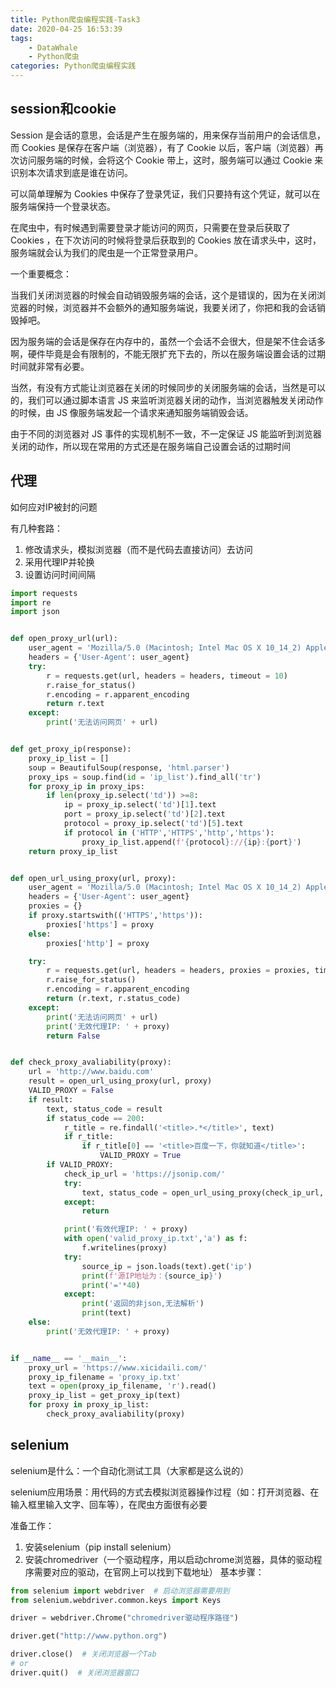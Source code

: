 ```yaml
---
title: Python爬虫编程实践-Task3
date: 2020-04-25 16:53:39
tags:
    - DataWhale
    - Python爬虫
categories: Python爬虫编程实践
---
```

## session和cookie
Session 是会话的意思，会话是产生在服务端的，用来保存当前用户的会话信息，而 Cookies 是保存在客户端（浏览器），有了 Cookie 以后，客户端（浏览器）再次访问服务端的时候，会将这个 Cookie 带上，这时，服务端可以通过 Cookie 来识别本次请求到底是谁在访问。
<!--more-->
可以简单理解为 Cookies 中保存了登录凭证，我们只要持有这个凭证，就可以在服务端保持一个登录状态。

在爬虫中，有时候遇到需要登录才能访问的网页，只需要在登录后获取了 Cookies ，在下次访问的时候将登录后获取到的 Cookies 放在请求头中，这时，服务端就会认为我们的爬虫是一个正常登录用户。

一个重要概念：

当我们关闭浏览器的时候会自动销毁服务端的会话，这个是错误的，因为在关闭浏览器的时候，浏览器并不会额外的通知服务端说，我要关闭了，你把和我的会话销毁掉吧。

因为服务端的会话是保存在内存中的，虽然一个会话不会很大，但是架不住会话多啊，硬件毕竟是会有限制的，不能无限扩充下去的，所以在服务端设置会话的过期时间就非常有必要。

当然，有没有方式能让浏览器在关闭的时候同步的关闭服务端的会话，当然是可以的，我们可以通过脚本语言 JS 来监听浏览器关闭的动作，当浏览器触发关闭动作的时候，由 JS 像服务端发起一个请求来通知服务端销毁会话。

由于不同的浏览器对 JS 事件的实现机制不一致，不一定保证 JS 能监听到浏览器关闭的动作，所以现在常用的方式还是在服务端自己设置会话的过期时间
## 代理
如何应对IP被封的问题

有几种套路：

1. 修改请求头，模拟浏览器（而不是代码去直接访问）去访问
2. 采用代理IP并轮换
3. 设置访问时间间隔


```python
import requests
import re
import json


def open_proxy_url(url):
    user_agent = 'Mozilla/5.0 (Macintosh; Intel Mac OS X 10_14_2) AppleWebKit/537.36 (KHTML, like Gecko) Chrome/72.0.3626.119 Safari/537.36'
    headers = {'User-Agent': user_agent}
    try:
        r = requests.get(url, headers = headers, timeout = 10)
        r.raise_for_status()
        r.encoding = r.apparent_encoding
        return r.text
    except:
        print('无法访问网页' + url)


def get_proxy_ip(response):
    proxy_ip_list = []
    soup = BeautifulSoup(response, 'html.parser')
    proxy_ips = soup.find(id = 'ip_list').find_all('tr')
    for proxy_ip in proxy_ips:
        if len(proxy_ip.select('td')) >=8:
            ip = proxy_ip.select('td')[1].text
            port = proxy_ip.select('td')[2].text
            protocol = proxy_ip.select('td')[5].text
            if protocol in ('HTTP','HTTPS','http','https'):
                proxy_ip_list.append(f'{protocol}://{ip}:{port}')
    return proxy_ip_list


def open_url_using_proxy(url, proxy):
    user_agent = 'Mozilla/5.0 (Macintosh; Intel Mac OS X 10_14_2) AppleWebKit/537.36 (KHTML, like Gecko) Chrome/72.0.3626.119 Safari/537.36'
    headers = {'User-Agent': user_agent}
    proxies = {}
    if proxy.startswith(('HTTPS','https')):
        proxies['https'] = proxy
    else:
        proxies['http'] = proxy

    try:
        r = requests.get(url, headers = headers, proxies = proxies, timeout = 10)
        r.raise_for_status()
        r.encoding = r.apparent_encoding
        return (r.text, r.status_code)
    except:
        print('无法访问网页' + url)
        print('无效代理IP: ' + proxy)
        return False


def check_proxy_avaliability(proxy):
    url = 'http://www.baidu.com'
    result = open_url_using_proxy(url, proxy)
    VALID_PROXY = False
    if result:
        text, status_code = result
        if status_code == 200:
            r_title = re.findall('<title>.*</title>', text)
            if r_title:
                if r_title[0] == '<title>百度一下，你就知道</title>':
                    VALID_PROXY = True
        if VALID_PROXY:
            check_ip_url = 'https://jsonip.com/'
            try:
                text, status_code = open_url_using_proxy(check_ip_url, proxy)
            except:
                return

            print('有效代理IP: ' + proxy)
            with open('valid_proxy_ip.txt','a') as f:
                f.writelines(proxy)
            try:
                source_ip = json.loads(text).get('ip')
                print(f'源IP地址为：{source_ip}')
                print('='*40)
            except:
                print('返回的非json,无法解析')
                print(text)
    else:
        print('无效代理IP: ' + proxy)


if __name__ == '__main__':
    proxy_url = 'https://www.xicidaili.com/'
    proxy_ip_filename = 'proxy_ip.txt'
    text = open(proxy_ip_filename, 'r').read()
    proxy_ip_list = get_proxy_ip(text)
    for proxy in proxy_ip_list:
        check_proxy_avaliability(proxy)
```

## selenium
selenium是什么：一个自动化测试工具（大家都是这么说的）

selenium应用场景：用代码的方式去模拟浏览器操作过程（如：打开浏览器、在输入框里输入文字、回车等），在爬虫方面很有必要

准备工作：

1. 安装selenium（pip install selenium）
2. 安装chromedriver（一个驱动程序，用以启动chrome浏览器，具体的驱动程序需要对应的驱动，在官网上可以找到下载地址） 基本步骤：


```python
from selenium import webdriver  # 启动浏览器需要用到
from selenium.webdriver.common.keys import Keys
```


```python
driver = webdriver.Chrome("chromedriver驱动程序路径")
```


```python
driver.get("http://www.python.org")
```


```python
driver.close()  # 关闭浏览器一个Tab
# or
driver.quit()  # 关闭浏览器窗口
```
